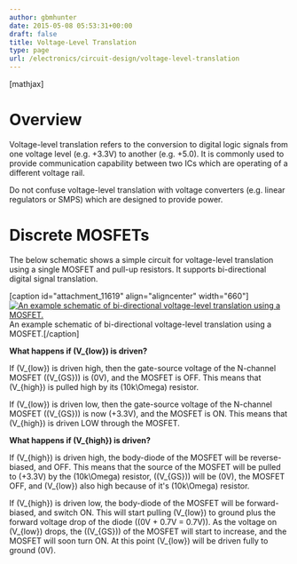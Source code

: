 ```yaml
---
author: gbmhunter
date: 2015-05-08 05:53:31+00:00
draft: false
title: Voltage-Level Translation
type: page
url: /electronics/circuit-design/voltage-level-translation
---
```


[mathjax]

# Overview

Voltage-level translation refers to the conversion to digital logic signals from one voltage level (e.g. +3.3V) to another (e.g. +5.0). It is commonly used to provide communication capability between two ICs which are operating of a different voltage rail.

Do not confuse voltage-level translation with voltage converters (e.g. linear regulators or SMPS) which are designed to provide power.

# Discrete MOSFETs

The below schematic shows a simple circuit for voltage-level translation using a single MOSFET and pull-up resistors. It supports bi-directional digital signal translation.

[caption id="attachment_11619" align="aligncenter" width="660"][![An example schematic of bi-directional voltage-level translation using a MOSFET.](/images/2015/05/schematic-of-voltage-level-translation-with-a-mosfet.png)
](/images/2015/05/schematic-of-voltage-level-translation-with-a-mosfet.png) An example schematic of bi-directional voltage-level translation using a MOSFET.[/caption]

**What happens if \(V_{low}\) is driven?**

If \(V_{low}\) is driven high, then the gate-source voltage of the N-channel MOSFET (\(V_{GS}\)) is \(0V\), and the MOSFET is OFF. This means that \(V_{high}\) is pulled high by its \(10k\Omega\) resistor.

If \(V_{low}\) is driven low, then the gate-source voltage of the N-channel MOSFET (\(V_{GS}\)) is now \(+3.3V\), and the MOSFET is ON. This means that \(V_{high}\) is driven LOW through the MOSFET.

**What happens if \(V_{high}\) is driven?**

If \(V_{high}\) is driven high, the body-diode of the MOSFET will be reverse-biased, and OFF. This means that the source of the MOSFET will be pulled to \(+3.3V\) by the \(10k\Omega\) resistor, (\(V_{GS}\)) will be \(0V\), the MOSFET OFF, and \(V_{low}\) also high because of it's \(10k\Omega\) resistor.

If \(V_{high}\) is driven low, the body-diode of the MOSFET will be forward-biased, and switch ON. This will start pulling \(V_{low}\) to ground plus the forward voltage drop of the diode (\(0V + 0.7V = 0.7V\)). As the voltage on \(V_{low}\) drops, the (\(V_{GS}\)) of the MOSFET will start to increase, and the MOSFET will soon turn ON. At this point \(V_{low}\) will be driven fully to ground (0V).
